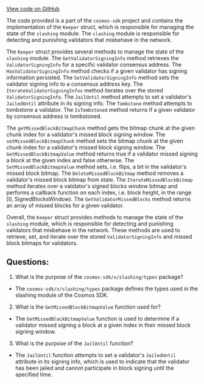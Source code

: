 [View code on GitHub](https://github.com/cosmos/cosmos-sdk.git/x/slashing/keeper/signing_info.go)

The code provided is a part of the `cosmos-sdk` project and contains the implementation of the `Keeper` struct, which is responsible for managing the state of the `slashing` module. The `slashing` module is responsible for detecting and punishing validators that misbehave in the network. 

The `Keeper` struct provides several methods to manage the state of the `slashing` module. The `GetValidatorSigningInfo` method retrieves the `ValidatorSigningInfo` for a specific validator consensus address. The `HasValidatorSigningInfo` method checks if a given validator has signing information persisted. The `SetValidatorSigningInfo` method sets the validator signing info to a consensus address key. The `IterateValidatorSigningInfos` method iterates over the stored `ValidatorSigningInfo`. The `JailUntil` method attempts to set a validator's `JailedUntil` attribute in its signing info. The `Tombstone` method attempts to tombstone a validator. The `IsTombstoned` method returns if a given validator by consensus address is tombstoned. 

The `getMissedBlockBitmapChunk` method gets the bitmap chunk at the given chunk index for a validator's missed block signing window. The `setMissedBlockBitmapChunk` method sets the bitmap chunk at the given chunk index for a validator's missed block signing window. The `GetMissedBlockBitmapValue` method returns true if a validator missed signing a block at the given index and false otherwise. The `SetMissedBlockBitmapValue` method sets, i.e. flips, a bit in the validator's missed block bitmap. The `DeleteMissedBlockBitmap` method removes a validator's missed block bitmap from state. The `IterateMissedBlockBitmap` method iterates over a validator's signed blocks window bitmap and performs a callback function on each index, i.e. block height, in the range [0, SignedBlocksWindow). The `GetValidatorMissedBlocks` method returns an array of missed blocks for a given validator.

Overall, the `Keeper` struct provides methods to manage the state of the `slashing` module, which is responsible for detecting and punishing validators that misbehave in the network. These methods are used to retrieve, set, and iterate over the stored `ValidatorSigningInfo` and missed block bitmaps for validators.
## Questions: 
 1. What is the purpose of the `cosmos-sdk/x/slashing/types` package?
- The `cosmos-sdk/x/slashing/types` package defines the types used in the slashing module of the Cosmos SDK.

2. What is the `GetMissedBlockBitmapValue` function used for?
- The `GetMissedBlockBitmapValue` function is used to determine if a validator missed signing a block at a given index in their missed block signing window.

3. What is the purpose of the `JailUntil` function?
- The `JailUntil` function attempts to set a validator's `JailedUntil` attribute in its signing info, which is used to indicate that the validator has been jailed and cannot participate in block signing until the specified time.